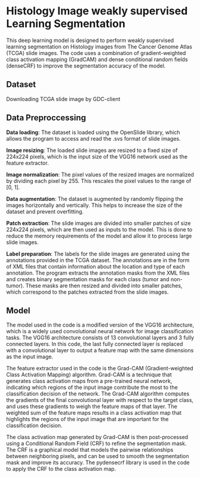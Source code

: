 
# Histology Image weakly supervised Learning Segmentation

This deep learning model is designed to perform weakly supervised learning segmentation on Histology images from The Cancer Genome Atlas (TCGA) slide images. The code uses a combination of gradient-weighted class activation mapping (GradCAM) and dense conditional random fields (denseCRF) to improve the segmentation accuracy of the model.


## Dataset

Downloading TCGA slide image by GDC-client
## Data Preproccessing

**Data loading**: The dataset is loaded using the OpenSlide library, which allows the program to access and read the .svs format of slide images.

**Image resizing**: The loaded slide images are resized to a fixed size of 224x224 pixels, which is the input size of the VGG16 network used as the feature extractor.

**Image normalization**: The pixel values of the resized images are normalized by dividing each pixel by 255. This rescales the pixel values to the range of [0, 1].

**Data augmentation**: The dataset is augmented by randomly flipping the images horizontally and vertically. This helps to increase the size of the dataset and prevent overfitting.

**Patch extraction**: The slide images are divided into smaller patches of size 224x224 pixels, which are then used as inputs to the model. This is done to reduce the memory requirements of the model and allow it to process large slide images.

**Label preparation**: The labels for the slide images are generated using the annotations provided in the TCGA dataset. The annotations are in the form of XML files that contain information about the location and type of each annotation. The program extracts the annotation masks from the XML files and creates binary segmentation masks for each class (tumor and non-tumor). These masks are then resized and divided into smaller patches, which correspond to the patches extracted from the slide images.
## Model

The model used in the code is a modified version of the VGG16 architecture, which is a widely used convolutional neural network for image classification tasks. The VGG16 architecture consists of 13 convolutional layers and 3 fully connected layers. In this code, the last fully connected layer is replaced with a convolutional layer to output a feature map with the same dimensions as the input image.

The feature extractor used in the code is the Grad-CAM (Gradient-weighted Class Activation Mapping) algorithm. Grad-CAM is a technique that generates class activation maps from a pre-trained neural network, indicating which regions of the input image contribute the most to the classification decision of the network. The Grad-CAM algorithm computes the gradients of the final convolutional layer with respect to the target class, and uses these gradients to weigh the feature maps of that layer. The weighted sum of the feature maps results in a class activation map that highlights the regions of the input image that are important for the classification decision.

The class activation map generated by Grad-CAM is then post-processed using a Conditional Random Field (CRF) to refine the segmentation mask. The CRF is a graphical model that models the pairwise relationships between neighboring pixels, and can be used to smooth the segmentation mask and improve its accuracy. The pydensecrf library is used in the code to apply the CRF to the class activation map.

